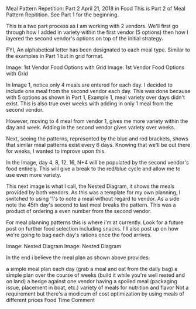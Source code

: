 
Meal Pattern Repetition: Part 2
April 21, 2018 in Food
This is Part 2 of Meal Pattern Repitition. See Part 1 for the beginning.

   This is a two part process as I am working with 2 vendors. We'll first go through how I added in variety within the first vendor (5 options) then how I layered the second vendor's options on top of the initial strategy. 

FYI, An alphabetical letter has been designated to each meal type. Similar to the examples in Part 1 but in grid format. 

Image: 1st Vendor Food Options with Grid
Image: 1st Vendor Food Options with Grid

In Image 1, notice only 4 meals are entered for each day. I decided to include one meal from the second vendor each day. This was done because with 5 options as shown in Part 1, Example 1, meal variety over days didn't exist. This is also true over weeks with adding in only 1 meal from the second vendor. 

However, moving to 4 meal from vendor 1, gives me more variety within the day and week. Adding in the second vendor gives variety over weeks. 

Next, seeing the patterns, represented by the blue and red brackets, shows that similar meal patterns exist every 6 days. Knowing that we'll be out there for weeks, I wanted to improve upon this. 

In the Image, day 4, 8, 12, 16, N+4  will be populated by the second vendor's food entirely. This will give a break to the red/blue cycle and allow me to use even more variety.

This next image is what I call, the Nested Diagram, it shows the meals provided by both vendors. As this was a template for my own planning, I switched to using '1's to note a meal without regard to vendor. As a side note the 45th day's second to last meal breaks the pattern. This was a product of ordering a even number from the second vendor.

For meal planning patterns this is where i'm at currently. Look for a future post on further food selection including snacks. I'll also post up on how we're going to bag each day's rations once the food arrives. 

Image: Nested Diagram
Image: Nested Diagram

In the end i believe the meal plan as shown above provides:

a simple meal plan each day (grab a meal and eat from the daily bag)
a simple plan over the course of weeks (build it while you're well rested and on land)
a hedge against one vendor having a spoiled meal (packaging issue, placement in boat, etc.)
variety of meals for nutrition and flavor
Not a requirement but there's a modicum of cost optimization by using meals of different prices
Food Time
Comment  

